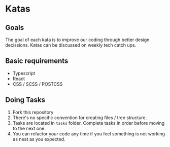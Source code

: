 # Katas

## Goals
The goal of each kata is to improve our coding through better design decissions. 
Katas can be discussed on weekly tech catch ups.

## Basic requirements

- Typescript
- React
- CSS / SCSS / POSTCSS

## Doing Tasks

1. Fork this repository
2. There's no specific convention for creating files / tree structure.
3. Tasks are located in `tasks` folder. Complete tasks in order before moving to the next one.
4. You can refactor your code any time if you feel something is not working as neat as you expected.
